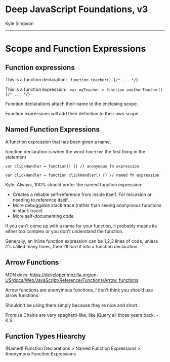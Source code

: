 # Deep JavaScript Foundations, v3
Kyle Simpson
___
# Scope and Function Expressions

## Function expressions

This is a function declaration:
` function teacher() {/* ... */}`

This is a function expression:
` var myTeacher = function anotherTeacher() {/* ... */}`

Function declarations attach their name to the enclosing scope.

Function expressions will add their definition to their own scope.

## Named Function Expressions

A function expression that has been given a name.

function declaration is when the word `function` the first thing in the statement

`var clickHandler = function() {} // anonymous fn expression`

`var clickHandler = function clickHandler() {} // named fn expression`

Kyle: Always, 100% should prefer the named function expression:
* Creates a reliable self-reference from inside itself. For recursion or needing to reference itself.
* More debuggable stack trace (rather than seeing anonymous functions in stack trace)
* More self-documenting code

If you can't come up with a name for your function, it probably means its either too complex or you don't understand the function.

Generally, an inline function expression can be 1,2,3 lines of code, unless it's called many times, then I'll turn it into a function declaration.

## Arrow Functions
MDN docs: https://developer.mozilla.org/en-US/docs/Web/JavaScript/Reference/Functions/Arrow_functions

Arrow functions are anonymous functions, I don't think you should use arrow functions.

Shouldn't be using them simply because they're nice and short.

Promise Chains are very spaghetti-like, like jQuery all those years back. - K.S.

## Function Types Hiearchy

(Named) Function Declarations > Named Function Expressions > Anonymous Function Expressions


